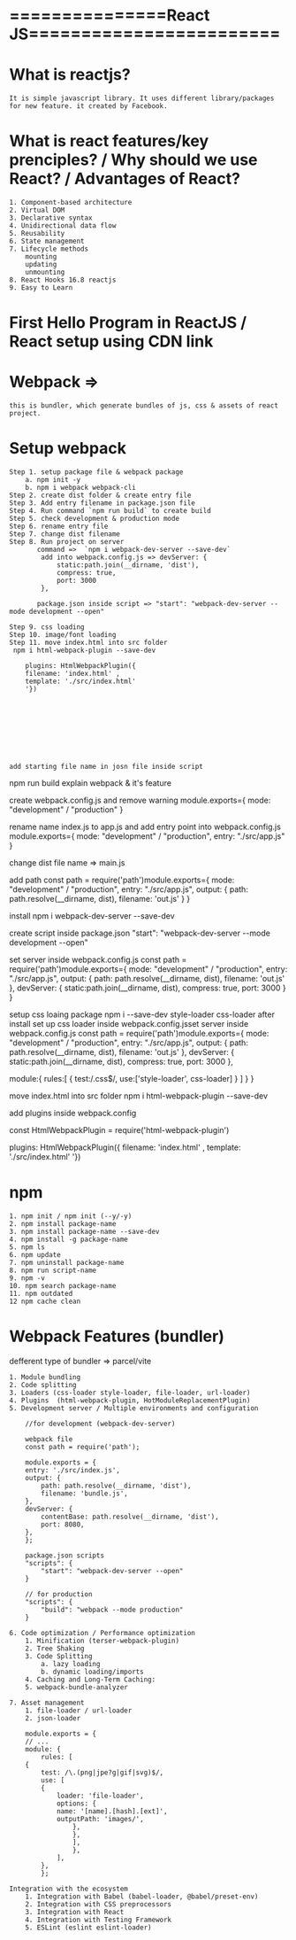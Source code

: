 # ===============React JS========================

# What is reactjs?
    It is simple javascript library. It uses different library/packages for new feature. it created by Facebook.

# What is react features/key prenciples? / Why should we use React? / Advantages of React?
    1. Component-based architecture
    2. Virtual DOM
    3. Declarative syntax
    4. Unidirectional data flow
    5. Reusability
    6. State management
    7. Lifecycle methods
        mounting
        updating
        unmounting
    8. React Hooks 16.8 reactjs 
    9. Easy to Learn
# First Hello Program in ReactJS / React setup using CDN link

# Webpack => 
    this is bundler, which generate bundles of js, css & assets of react project.  
  
# Setup webpack
    Step 1. setup package file & webpack package
        a. npm init -y
        b. npm i webpack webpack-cli
    Step 2. create dist folder & create entry file
    Step 3. Add entry filename in package.json file
    Step 4. Run command `npm run build` to create build
    Step 5. check development & production mode
    Step 6. rename entry file
    Step 7. change dist filename
    Step 8. Run project on server
           command =>  `npm i webpack-dev-server --save-dev`
            add into webpack.config.js => devServer: {
                static:path.join(__dirname, 'dist'),
                compress: true,
                port: 3000
            },

           package.json inside script => "start": "webpack-dev-server --mode development --open"

    Step 9. css loading
    Step 10. image/font loading
    Step 11. move index.html into src folder
     npm i html-webpack-plugin --save-dev
     
        plugins: HtmlWebpackPlugin({
        filename: 'index.html' ,
        template: './src/index.html'
        '})





        



    add starting file name in josn file inside script

npm run build
explain webpack & it's feature

create webpack.config.js and remove warning 
module.exports={
mode: "development" / "production"
}

rename name index.js to app.js
and add entry point into webpack.config.js
module.exports={
mode: "development" / "production",
entry: "./src/app.js"
}


change dist file name => main.js

add path
const path = require('path')module.exports={
mode: "development" / "production",
entry: "./src/app.js",
output: {
  path: path.resolve(__dirname, dist),
  filename: 'out.js'
}
}

install 
npm i webpack-dev-server --save-dev

create script inside package.json
"start": "webpack-dev-server --mode development --open"

set server inside webpack.config.js
const path = require('path')module.exports={
mode: "development" / "production",
entry: "./src/app.js",
output: {
  path: path.resolve(__dirname, dist),
  filename: 'out.js'
},
devServer: {
static:path.join(__dirname, dist),
compress: true,
port: 3000
}
}


setup css loaing package
npm i --save-dev style-loader css-loader
after install set up css loader inside webpack.config.jsset server inside webpack.config.js
const path = require('path')module.exports={
mode: "development" / "production",
entry: "./src/app.js",
output: {
  path: path.resolve(__dirname, dist),
  filename: 'out.js'
},
devServer: {
static:path.join(__dirname, dist),
compress: true,
port: 3000
},

module:{
  rules:[
   {
   test:/\.css$/,
   use:['style-loader', css-loader]
  }
]
}
}


move index.html into src folder
npm i html-webpack-plugin --save-dev

add plugins inside webpack.config

const HtmlWebpackPlugin = require('html-webpack-plugin')

plugins: HtmlWebpackPlugin({
filename: 'index.html' ,
template: './src/index.html'
'})

# npm
    1. npm init / npm init (--y/-y) 
    2. npm install package-name
    3. npm install package-name --save-dev
    4. npm install -g package-name
    5. npm ls
    6. npm update
    7. npm uninstall package-name
    8. npm run script-name
    9. npm -v
    10. npm search package-name
    11. npm outdated
    12 npm cache clean




# Webpack Features (bundler) 
defferent type of bundler => parcel/vite

    1. Module bundling
    2. Code splitting
    3. Loaders (css-loader style-loader, file-loader, url-loader) 
    4. Plugins  (html-webpack-plugin, HotModuleReplacementPlugin)
    5. Development server / Multiple environments and configuration
    
        //for development (webpack-dev-server)

        webpack file
        const path = require('path');

        module.exports = {
        entry: './src/index.js',
        output: {
            path: path.resolve(__dirname, 'dist'),
            filename: 'bundle.js',
        },
        devServer: {
            contentBase: path.resolve(__dirname, 'dist'),
            port: 8080,
        },
        };

        package.json scripts
        "scripts": {
            "start": "webpack-dev-server --open"
        }

        // for production 
        "scripts": {
            "build": "webpack --mode production"
        }

    6. Code optimization / Performance optimization
        1. Minification (terser-webpack-plugin)
        2. Tree Shaking
        3. Code Splitting
            a. lazy loading
            b. dynamic loading/imports 
        4. Caching and Long-Term Caching:
        5. webpack-bundle-analyzer
    
    7. Asset management
        1. file-loader / url-loader
        2. json-loader

        module.exports = {
        // ...
        module: {
            rules: [
        {
            test: /\.(png|jpe?g|gif|svg)$/,
            use: [
            {
                loader: 'file-loader',
                options: {
                name: '[name].[hash].[ext]',
                outputPath: 'images/',
                    },
                    },
                    ],  
                    },
                ],
            },
            };

    Integration with the ecosystem
        1. Integration with Babel (babel-loader, @babel/preset-env)
        2. Integration with CSS preprocessors
        3. Integration with React
        4. Integration with Testing Framework
        5. ESLint (eslint eslint-loader)













